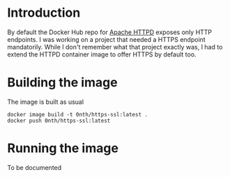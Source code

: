 # Introduction

By default the Docker Hub repo for [Apache HTTPD](https://hub.docker.com/_/httpd) exposes only HTTP endpoints. I was working on a project that needed a HTTPS endpoint mandatorily. While I don't remember what that project exactly was, I had to extend the HTTPD container image to offer HTTPS by default too.

#  Building the image

The image is built as usual

```
docker image build -t 0nth/https-ssl:latest .
docker push 0nth/https-ssl:latest
```

# Running the image

To be documented 
